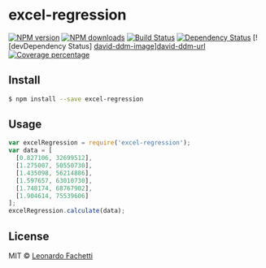 # excel-regression
[![NPM version][npm-image]][npm-url] [![NPM downloads][npm-dt-image]][npm-dt-url] [![Build Status][travis-image]][travis-url] [![Dependency Status][david-dm-image]][david-dm-url] [![devDependency Status] [david-ddm-image]][david-ddm-url] [![Coverage percentage][coveralls-image]][coveralls-url]
>


## Install

```sh
$ npm install --save excel-regression
```


## Usage

```js
var excelRegression = require('excel-regression');
var data = [
  [0.827106, 32699512],
  [1.275007, 50550730],
  [1.435098, 56214886],
  [1.597657, 63010730],
  [1.748174, 68767902],
  [1.904614, 75539606]
];
excelRegression.calculate(data);
```

## License

MIT © [Leonardo Fachetti]()


[npm-image]: https://badge.fury.io/js/excel-regression.svg
[npm-url]: https://npmjs.org/package/excel-regression
[npm-dt-image]: https://img.shields.io/npm/dt/excel-regression.svg
[npm-dt-url]: https://npmjs.org/package/excel-regression
[travis-image]: https://travis-ci.org/leofachetti/excel-regression.svg?branch=master
[travis-url]: https://travis-ci.org/leofachetti/excel-regression
[david-dm-image]: https://david-dm.org/leofachetti/excel-regression.svg?theme=shields.io
[david-dm-url]: https://david-dm.org/leofachetti/excel-regression
[david-ddm-image]: https://david-dm.org/leofachetti/excel-regression/dev-status.svg?theme=shields.io
[david-ddm-url]: https://david-dm.org/leofachetti/excel-regression#info=devDependencies
[coveralls-image]: https://coveralls.io/repos/leofachetti/excel-regression/badge.svg
[coveralls-url]: https://coveralls.io/r/leofachetti/excel-regression
